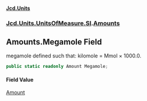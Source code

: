 #### [Jcd.Units](index 'index')
### [Jcd.Units.UnitsOfMeasure.SI](Jcd.Units.UnitsOfMeasure.SI 'Jcd.Units.UnitsOfMeasure.SI').[Amounts](Amounts 'Jcd.Units.UnitsOfMeasure.SI.Amounts')

## Amounts.Megamole Field

megamole defined such that: kilomole = Mmol × 1000.0.

```csharp
public static readonly Amount Megamole;
```

#### Field Value
[Amount](Amount 'Jcd.Units.UnitTypes.Amount')
